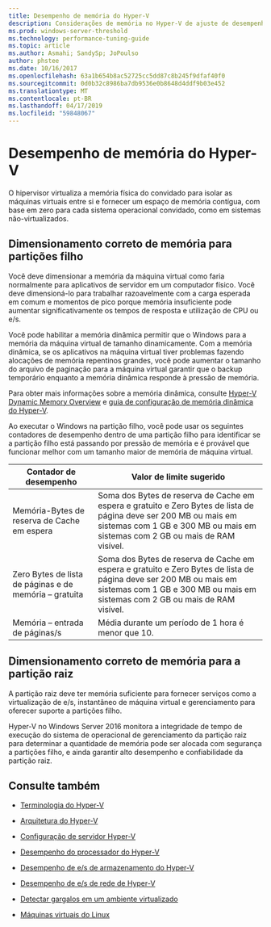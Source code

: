 ```yaml
---
title: Desempenho de memória do Hyper-V
description: Considerações de memória no Hyper-V de ajuste de desempenho
ms.prod: windows-server-threshold
ms.technology: performance-tuning-guide
ms.topic: article
ms.author: Asmahi; SandySp; JoPoulso
author: phstee
ms.date: 10/16/2017
ms.openlocfilehash: 63a1b654b8ac52725cc5dd87c8b245f9dfaf40f0
ms.sourcegitcommit: 0d0b32c8986ba7db9536e0b8648d4ddf9b03e452
ms.translationtype: MT
ms.contentlocale: pt-BR
ms.lasthandoff: 04/17/2019
ms.locfileid: "59848067"
---
```

# <a name="hyper-v-memory-performance"></a>Desempenho de memória do Hyper-V


O hipervisor virtualiza a memória física do convidado para isolar as máquinas virtuais entre si e fornecer um espaço de memória contígua, com base em zero para cada sistema operacional convidado, como em sistemas não-virtualizados.

## <a name="correct-memory-sizing-for-child-partitions"></a>Dimensionamento correto de memória para partições filho

Você deve dimensionar a memória da máquina virtual como faria normalmente para aplicativos de servidor em um computador físico. Você deve dimensioná-lo para trabalhar razoavelmente com a carga esperada em comum e momentos de pico porque memória insuficiente pode aumentar significativamente os tempos de resposta e utilização de CPU ou e/s.

Você pode habilitar a memória dinâmica permitir que o Windows para a memória da máquina virtual de tamanho dinamicamente. Com a memória dinâmica, se os aplicativos na máquina virtual tiver problemas fazendo alocações de memória repentinos grandes, você pode aumentar o tamanho do arquivo de paginação para a máquina virtual garantir que o backup temporário enquanto a memória dinâmica responde à pressão de memória.

Para obter mais informações sobre a memória dinâmica, consulte [Hyper-V Dynamic Memory Overview]( https://go.microsoft.com/fwlink/?linkid=834434) e [guia de configuração de memória dinâmica do Hyper-V](https://go.microsoft.com/fwlink/?linkid=834435).

Ao executar o Windows na partição filho, você pode usar os seguintes contadores de desempenho dentro de uma partição filho para identificar se a partição filho está passando por pressão de memória e é provável que funcionar melhor com um tamanho maior de memória de máquina virtual.

| Contador de desempenho                                                         | Valor de limite sugerido                                                                                                                                                           |
|-----------------------------------------------------------------------------|-------------------------------------------------------------------------------------------------------------------------------------------------------------------------------------|
| Memória-Bytes de reserva de Cache em espera                                        | Soma dos Bytes de reserva de Cache em espera e gratuito e Zero Bytes de lista de página deve ser 200 MB ou mais em sistemas com 1 GB e 300 MB ou mais em sistemas com 2 GB ou mais de RAM visível. |
| Zero Bytes de lista de páginas e de memória – gratuita                                        | Soma dos Bytes de reserva de Cache em espera e gratuito e Zero Bytes de lista de página deve ser 200 MB ou mais em sistemas com 1 GB e 300 MB ou mais em sistemas com 2 GB ou mais de RAM visível. |
| Memória – entrada de páginas/s                                                    | Média durante um período de 1 hora é menor que 10.                                                                                                                                       | 

## <a name="correct-memory-sizing-for-root-partition"></a>Dimensionamento correto de memória para a partição raiz

A partição raiz deve ter memória suficiente para fornecer serviços como a virtualização de e/s, instantâneo de máquina virtual e gerenciamento para oferecer suporte a partições filho.

Hyper-V no Windows Server 2016 monitora a integridade de tempo de execução do sistema de operacional de gerenciamento da partição raiz para determinar a quantidade de memória pode ser alocada com segurança a partições filho, e ainda garantir alto desempenho e confiabilidade da partição raiz.

## <a name="see-also"></a>Consulte também

-   [Terminologia do Hyper-V](terminology.md)

-   [Arquitetura do Hyper-V](architecture.md)

-   [Configuração de servidor Hyper-V](configuration.md)

-   [Desempenho do processador do Hyper-V](processor-performance.md)

-   [Desempenho de e/s de armazenamento do Hyper-V](storage-io-performance.md)

-   [Desempenho de e/s de rede de Hyper-V](network-io-performance.md)

-   [Detectar gargalos em um ambiente virtualizado](detecting-virtualized-environment-bottlenecks.md)

-   [Máquinas virtuais do Linux](linux-virtual-machine-considerations.md)
